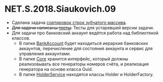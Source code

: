 # NET.S.2018.Siaukovich.09

* Сделана задача [сортировок строк зубчатого массива](https://github.com/Siaukovich/NET.S.2018.Siaukovich.09/blob/master/Matrix/MatrixSort.cs).
* ~~Для задачи написаны [тесты](https://github.com/Siaukovich/NET.S.2018.Siaukovich.09/blob/master/Matrix.Tests/MatrixSortTests.cs).~~ Тесты для устаревшей версии задачи.
* Для задачи про банковский аккаунт ведётся работа над библиотекой классов.
    * В папке [BankAccount](https://github.com/Siaukovich/NET.S.2018.Siaukovich.09/tree/master/BankAccount) будет находиться иерархия банковских аккаунтов, перечисление для состояния аккаунта и сервис для управления аккаунтами.
    * В папке [Core](https://github.com/Siaukovich/NET.S.2018.Siaukovich.09/tree/master/Core) хранится интерфейс, который должны реализовывать все генераторы номеров счёта, и реализация генератора на основе класса Guid.
    * В папке [HolderService](https://github.com/Siaukovich/NET.S.2018.Siaukovich.09/tree/master/HolderService) находятся классы Holder и HolderFactory.
